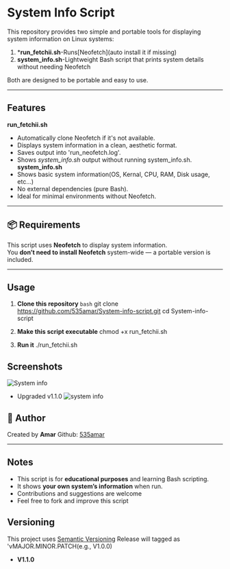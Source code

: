 # System Info Script

This repository provides two simple and portable tools for displaying system information on Linux systems:

1. ***run_fetchii.sh**-Runs[Neofetch](auto install it if missing)
2. **system_info.sh**-Lightweight Bash script that prints system details without needing Neofetch

Both are designed to be portable and easy to use.

-------

##  Features
**run_fetchii.sh**
- Automatically clone Neofetch if it's not available.
- Displays system information in a clean, aesthetic format.
- Saves output into 'run_neofetch.log'.
- Shows *system_info.sh* output without running system_info.sh.
**system_info.sh**
- Shows basic system information(OS, Kernal, CPU, RAM, Disk usage, etc...)
- No external dependencies (pure Bash).
- Ideal for minimal environments without Neofetch.

---

## 📦 Requirements
This script uses **Neofetch** to display system information.  
You **don’t need to install Neofetch** system-wide — a portable version is included.

---

##  Usage

1. **Clone this repository**
   ```bash```
   git clone https://github.com/535amar/System-info-script.git
   cd System-info-script

2. **Make this script executable**
   chmod +x run_fetchii.sh

3. **Run it**
  ./run_fetchii.sh


## Screenshots
![System info](screenshots/system_info.png)
- Upgraded v1.1.0
![system info](screenshots/fetchiirun.png)

## :pushpin: Author
Created by **Amar**
Github: [535amar](https://github.com/535amar)

-----


## Notes
- This script is for **educational purposes** and learning Bash scripting.  
- It shows **your own system’s information** when run.  
- Contributions and suggestions are welcome 
- Feel free to fork and improve this script

## Versioning 
This project uses [Semantic Versioning](https://semver.org)
Release will tagged as 'vMAJOR.MINOR.PATCH(e.g., V1.0.0)

- **V1.1.0** 
